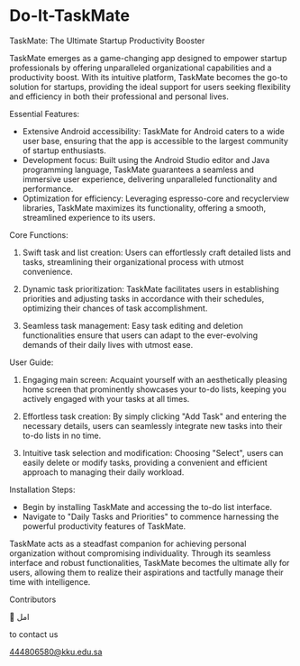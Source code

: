 # Do-It-TaskMate

TaskMate: The Ultimate Startup Productivity Booster

TaskMate emerges as a game-changing app designed to empower startup professionals by offering unparalleled organizational capabilities and a productivity boost. With its intuitive platform, TaskMate becomes the go-to solution for startups, providing the ideal support for users seeking flexibility and efficiency in both their professional and personal lives.

Essential Features:

- Extensive Android accessibility: TaskMate for Android caters to a wide user base, ensuring that the app is accessible to the largest community of startup enthusiasts.
- Development focus: Built using the Android Studio editor and Java programming language, TaskMate guarantees a seamless and immersive user experience, delivering unparalleled functionality and performance.
- Optimization for efficiency: Leveraging espresso-core and recyclerview libraries, TaskMate maximizes its functionality, offering a smooth, streamlined experience to its users.

Core Functions:

1. Swift task and list creation: Users can effortlessly craft detailed lists and tasks, streamlining their organizational process with utmost convenience.
   
3. Dynamic task prioritization: TaskMate facilitates users in establishing priorities and adjusting tasks in accordance with their schedules, optimizing their chances of task accomplishment.
   
5. Seamless task management: Easy task editing and deletion functionalities ensure that users can adapt to the ever-evolving demands of their daily lives with utmost ease.

User Guide:

1. Engaging main screen: Acquaint yourself with an aesthetically pleasing home screen that prominently showcases your to-do lists, keeping you actively engaged with your tasks at all times.
   
3. Effortless task creation: By simply clicking "Add Task" and entering the necessary details, users can seamlessly integrate new tasks into their to-do lists in no time.
   
5. Intuitive task selection and modification: Choosing "Select", users can easily delete or modify tasks, providing a convenient and efficient approach to managing their daily workload.

Installation Steps:

- Begin by installing TaskMate and accessing the to-do list interface. 
- Navigate to "Daily Tasks and Priorities" to commence harnessing the powerful productivity features of TaskMate.

TaskMate acts as a steadfast companion for achieving personal organization without compromising individuality. Through its seamless interface and robust functionalities, TaskMate becomes the ultimate ally for users, allowing them to realize their aspirations and tactfully manage their time with intelligence.

Contributors

	امل

to contact us

444806580@kku.edu.sa

